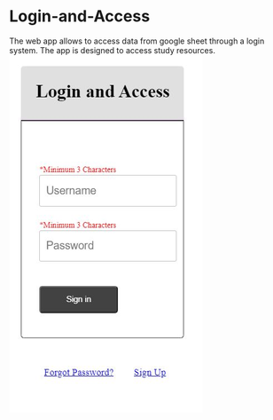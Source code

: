 # Login-and-Access
The web app allows to access data from google sheet through a login system. The app is designed to access study resources. <br>
![](images/ss_login.jpg)
